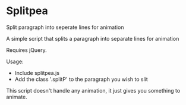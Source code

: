 # Splitpea
Split paragraph into seperate lines for animation

A simple script that splits a paragraph into separate lines for animation

Requires jQuery.

Usage:
- Include splitpea.js
- Add the class '.splitP' to the paragraph you wish to slit

This script doesn't handle any animation, it just gives you something to animate.
